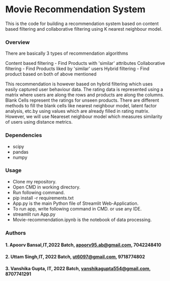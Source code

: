 # Movie Recommendation System

This is the code for building a recommendation system based on content based filtering and collaborative filtering using K nearest neighbour model.

### Overview

There are basically 3 types of recommendation algorithms

Content based filtering - Find Products with 'similar' attributes
Collaborative filtering - Find Products liked by 'similar' users
Hybrid filtering - Find product based on both of above mentioned

This recommendation is however based on hybrid  filtering which uses easily captured user behaviour data. 
The rating data is represented using a matrix where users are along the rows and products are along the columns. Blank Cells represent the ratings for unseen products.
There are different methods to fill the blank cells like nearest neighbour model, latent factor analysis, etc.by using values which are already filled in rating matrix.
However, we will use Neareset neighbour model which measures similarity of users using distance metrics.

### Dependencies

* scipy
* pandas
* numpy

### Usage

* Clone my repository.
* Open CMD in working directory.
* Run following command.
* pip install -r requirements.txt
* App.py is the main Python file of Streamlit Web-Application.
* To run app, write following command in CMD. or use any IDE.
* streamlit run App.py
* Movie-recommendation.ipynb is the notebook of data processing.

### Authors

#### 1. Apoorv Bansal,IT,2022 Batch, apoorv95.ab@gmail.com, 7042248410
#### 2. Uttam Singh,IT, 2022 Batch, ut6097@gmail.com, 9718774802
#### 3. Vanshika Gupta, IT, 2022 Batch, vanshikagupta554@gmail.com, 8707741291

